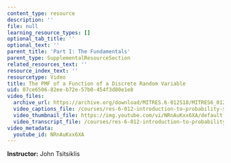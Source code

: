 ```yaml
---
content_type: resource
description: ''
file: null
learning_resource_types: []
optional_tab_title: ''
optional_text: ''
parent_title: 'Part I: The Fundamentals'
parent_type: SupplementalResourceSection
related_resources_text: ''
resource_index_text: ''
resourcetype: Video
title: The PMF of a Function of a Discrete Random Variable
uid: 07ce6506-82ee-b72e-57b0-454f3d80e1e8
video_files:
  archive_url: https://archive.org/download/MITRES.6-012S18/MITRES6_012S18_L11-02_300k.mp4
  video_captions_file: /courses/res-6-012-introduction-to-probability-spring-2018/03af2da5ec6355609b4e430cf331a763_NRnAuKxx6XA.vtt
  video_thumbnail_file: https://img.youtube.com/vi/NRnAuKxx6XA/default.jpg
  video_transcript_file: /courses/res-6-012-introduction-to-probability-spring-2018/13fe0268e0e1572252b823fc413b275a_NRnAuKxx6XA.pdf
video_metadata:
  youtube_id: NRnAuKxx6XA
---
```


**Instructor:** John Tsitsiklis